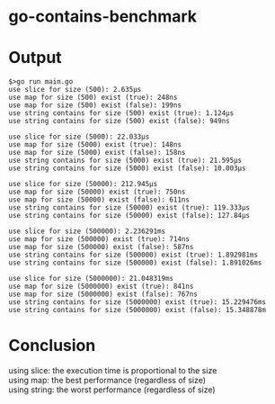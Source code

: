 # go-contains-benchmark

# Output
    $>go run main.go
    use slice for size (500): 2.635µs 
    use map for size (500) exist (true): 248ns 
    use map for size (500) exist (false): 199ns 
    use string contains for size (500) exist (true): 1.124µs 
    use string contains for size (500) exist (false): 949ns 

    use slice for size (5000): 22.033µs 
    use map for size (5000) exist (true): 148ns 
    use map for size (5000) exist (false): 158ns 
    use string contains for size (5000) exist (true): 21.595µs 
    use string contains for size (5000) exist (false): 10.003µs 

    use slice for size (50000): 212.945µs 
    use map for size (50000) exist (true): 750ns 
    use map for size (50000) exist (false): 611ns 
    use string contains for size (50000) exist (true): 119.333µs 
    use string contains for size (50000) exist (false): 127.84µs 

    use slice for size (500000): 2.236291ms 
    use map for size (500000) exist (true): 714ns 
    use map for size (500000) exist (false): 587ns 
    use string contains for size (500000) exist (true): 1.892981ms 
    use string contains for size (500000) exist (false): 1.891026ms 

    use slice for size (5000000): 21.048319ms 
    use map for size (5000000) exist (true): 841ns 
    use map for size (5000000) exist (false): 767ns 
    use string contains for size (5000000) exist (true): 15.229476ms 
    use string contains for size (5000000) exist (false): 15.348878m

# Conclusion
  using slice: the execution time is proportional to the size  
  using map: the best performance (regardless of size)  
  using string: the worst performance (regardless of size)   
